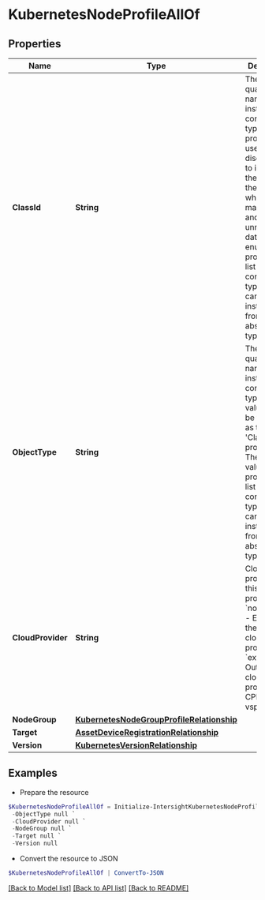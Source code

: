 # KubernetesNodeProfileAllOf
## Properties

Name | Type | Description | Notes
------------ | ------------- | ------------- | -------------
**ClassId** | **String** | The fully-qualified name of the instantiated, concrete type. This property is used as a discriminator to identify the type of the payload when marshaling and unmarshaling data. The enum values provides the list of concrete types that can be instantiated from this abstract type. | [default to "kubernetes.VirtualMachineNodeProfile"]
**ObjectType** | **String** | The fully-qualified name of the instantiated, concrete type. The value should be the same as the &#39;ClassId&#39; property. The enum values provides the list of concrete types that can be instantiated from this abstract type. | [default to "kubernetes.VirtualMachineNodeProfile"]
**CloudProvider** | **String** | Cloud provider for this node profile. * &#x60;noProvider&#x60; - Enables the use of no cloud provider. * &#x60;external&#x60; - Out of tree cloud provider, e.g. CPI for vsphere. | [optional] [default to "noProvider"]
**NodeGroup** | [**KubernetesNodeGroupProfileRelationship**](KubernetesNodeGroupProfileRelationship.md) |  | [optional] 
**Target** | [**AssetDeviceRegistrationRelationship**](AssetDeviceRegistrationRelationship.md) |  | [optional] 
**Version** | [**KubernetesVersionRelationship**](KubernetesVersionRelationship.md) |  | [optional] 

## Examples

- Prepare the resource
```powershell
$KubernetesNodeProfileAllOf = Initialize-IntersightKubernetesNodeProfileAllOf  -ClassId null `
 -ObjectType null `
 -CloudProvider null `
 -NodeGroup null `
 -Target null `
 -Version null
```

- Convert the resource to JSON
```powershell
$KubernetesNodeProfileAllOf | ConvertTo-JSON
```

[[Back to Model list]](../README.md#documentation-for-models) [[Back to API list]](../README.md#documentation-for-api-endpoints) [[Back to README]](../README.md)

